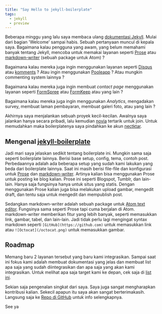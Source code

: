 ```yaml
---
title: "Say Hello to jekyll-boilerplate"
tags:
  - jekyll
  - preview
---
```

Beberapa minggu yang lalu saya membaca ulang [dokumentasi Jekyll](http://jekyllrb.com). Mulai dari bagian 'Welcome' sampai habis. Sebuah pertanyaan muncul di kepala saya. Bagaimana kalau pengguna yang awam, yang belum memahami banyak tentang Jekyll, mencoba untuk memakai layanan seperti [Prose](http://prose.io) atau [markdown-writer](http://github.com/zhuochun/md-writer) (sebuah package untuk Atom) ?

Bagaimana kalau mereka juga ingin menggunakan layanan seperti [Disqus](http://disqus.com) atau [komments](http://komments.net) ? Atau ingin menggunakan [Pooleapp](http://pooleapp.com) ? Atau mungkin commenting system lainnya ?

Bagaimana kalau mereka juga ingin membuat *contact page* menggunakan layanan seperti [FormSpree](http://formspree.io/) atau [FormKeep](http://formkeep.com/) atau yang lain ?

Bagaimana kalau mereka juga ingin menggunakan *Analytics*, mengadakan survey, membuat laman pembayaran, membuat galeri foto, atau yang lain ?

Akhirnya saya menjalankan sebuah proyek kecil-kecilan. Awalnya saya jalankan hanya secara pribadi, lalu kemudian [novia](http://github.com/noviandiani) tertarik untuk join. Untuk memudahkan maka boilerplatenya saya pindahkan ke akun [nectktar](http://github.com/nectktar).

## Mengenal [jekyll-boilerplate](http://github.com/nectktar/jekyll-boilerplate)

Jadi mari saya jelaskan sedikit tentang boilerplate ini. Mungkin sama saja seperti boilerplate lainnya. Berisi base setup, config, tema, contoh post. Perbedaannya adalah ada beberapa setup yang sudah kami lakukan yang beda dari boilerplate lainnya. Saat ini masih berisi file-file dan konfigurasi untuk [Prose](http://prose.io) dan [markdown-writer](http://github.com/zhuochun/md-writer). Artinya kalian bisa menggunakan Prose untuk posting ke blog kalian. Prose ini seperti Blogspot, Tumblr, dan lain-lain. Hanya saja fungsinya hanya untuk situs yang statis. Dengan menggunakan Prose kalian juga bisa melakukan upload gambar, mengedit draft, dan tentu saja untuk mengedit dan mempublish post.

Sedangkan markdown-writer adalah sebuah package untuk [Atom text editor](http://atom.io). Fungsinya sama seperti Prose tapi cuma berjalan di Atom. markdown-writer memberikan fitur yang lebih banyak, seperti memasukkan link, gambar, tabel, dan lain-lain. Jadi tidak perlu lagi mengingat syntax markdown seperti `[GitHub](https://github.com)` untuk memasukkan link atau `![Octocat](/octocat.png)` untuk memasukkan gambar.

## Roadmap

Memang baru 2 layanan tersebut yang baru kami integrasikan. Sampai saat ini fokus kami adalah membuat dokumentasi yang jelas dan membuat list apa saja yang sudah diintegrasikan dan apa saja yang akan kami integrasikan. Untuk melihat apa saja target kami ke depan, cek saja di [list ini](https://github.com/nectktar/jekyll-boilerplate#to-do).

Sekian saja pengenalan singkat dari saya. Saya juga sangat mengharapkan kontribusi kalian. Sekecil apapun itu saya akan sangat berterimakasih. Langsung saja ke [Repo di GitHub](https://github.com/nectktar/jekyll-boilerplate) untuk info selengkapnya.

See ya
